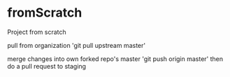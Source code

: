 # fromScratch

Project from scratch

pull from organization 'git pull upstream master'

merge changes into own forked repo's master 'git push origin master'
then do a pull request to staging
